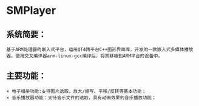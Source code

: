 # SMPlayer

## 系统简要：    
    基于ARM处理器的嵌入式平台，运用QT4跨平台C++图形界面库，开发的一款嵌入式多媒体播放器。使用交叉编译器arm-linux-gcc编译后，将其移植到ARM平台的设备中。    

## 主要功能：
    × 电子相册功能:支持图片选取，放大/缩写、平移/反转等基本功能；
    × 音乐播放器功能：支持音乐文件的选取，具有动画效果的音乐播放功能；

